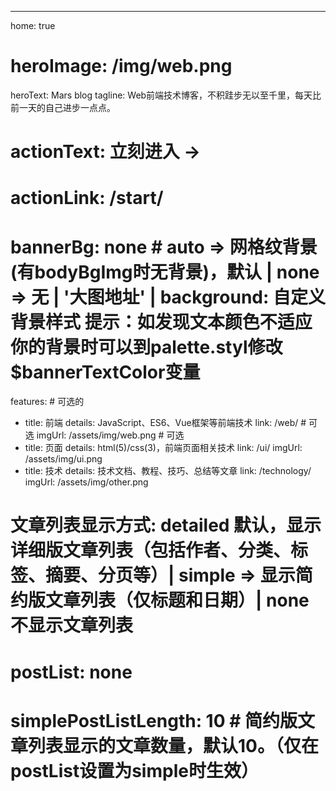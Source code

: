 ---
home: true
# heroImage: /img/web.png
heroText: Mars blog
tagline: Web前端技术博客，不积跬步无以至千里，每天比前一天的自己进步一点点。
# actionText: 立刻进入 →
# actionLink: /start/
# bannerBg: none # auto => 网格纹背景(有bodyBgImg时无背景)，默认 | none => 无 | '大图地址' | background: 自定义背景样式       提示：如发现文本颜色不适应你的背景时可以到palette.styl修改$bannerTextColor变量

features: # 可选的
  - title: 前端
    details: JavaScript、ES6、Vue框架等前端技术
    link: /web/ # 可选
    imgUrl: /assets/img/web.png # 可选
  - title: 页面
    details: html(5)/css(3)，前端页面相关技术
    link: /ui/
    imgUrl: /assets/img/ui.png
  - title: 技术
    details: 技术文档、教程、技巧、总结等文章
    link: /technology/
    imgUrl: /assets/img/other.png


# 文章列表显示方式: detailed 默认，显示详细版文章列表（包括作者、分类、标签、摘要、分页等）| simple => 显示简约版文章列表（仅标题和日期）| none 不显示文章列表
# postList: none
# simplePostListLength: 10 # 简约版文章列表显示的文章数量，默认10。（仅在postList设置为simple时生效）

